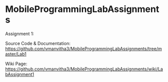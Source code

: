 # MobileProgrammingLabAssignments

Assignment 1:

Source Code & Documentation: https://github.com/vmanvitha3/MobileProgrammingLabAssignments/tree/master/Lab1

Wiki Page: https://github.com/vmanvitha3/MobileProgrammingLabAssignments/wiki/LabAssignment1
